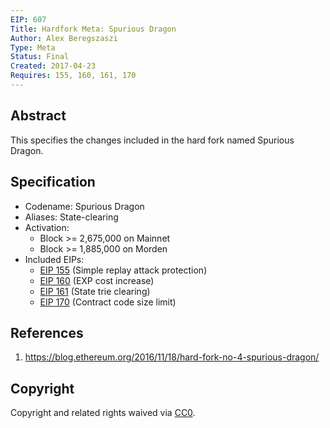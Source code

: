 ```yaml
---
EIP: 607
Title: Hardfork Meta: Spurious Dragon
Author: Alex Beregszaszi
Type: Meta
Status: Final
Created: 2017-04-23
Requires: 155, 160, 161, 170
---
```


## Abstract

This specifies the changes included in the hard fork named Spurious Dragon.

## Specification

- Codename: Spurious Dragon
- Aliases: State-clearing
- Activation:
  - Block >= 2,675,000 on Mainnet
  - Block >= 1,885,000 on Morden
- Included EIPs:
  - [EIP 155](eip-155.md) (Simple replay attack protection)
  - [EIP 160](eip-160.md) (EXP cost increase)
  - [EIP 161](eip-161.md) (State trie clearing)
  - [EIP 170](eip-170.md) (Contract code size limit)

## References

1. https://blog.ethereum.org/2016/11/18/hard-fork-no-4-spurious-dragon/

## Copyright

Copyright and related rights waived via [CC0](https://creativecommons.org/publicdomain/zero/1.0/).
